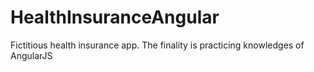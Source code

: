 # HealthInsuranceAngular
Fictitious health insurance app. The finality is practicing knowledges of AngularJS
